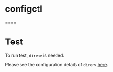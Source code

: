 # configctl
====

# Test
To run test, `direnv` is needed.

Please see the configuration details of `direnv` [here](https://github.com/direnv/direnv).
